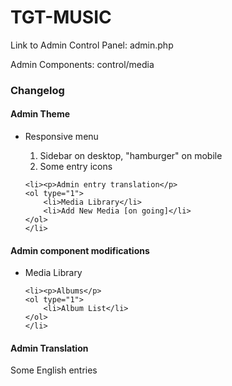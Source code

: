 <h1>TGT-MUSIC</h1>
<p>Link to Admin Control Panel: admin.php</p>
<p>Admin Components: control/media</p>
<h3>Changelog</h3>
<h4>Admin Theme</h4>
<ul>
	<li><p>Responsive menu</p>
	<ol type="1">
		<li>Sidebar on desktop, "hamburger" on mobile</li>
		<li>Some entry icons</li>
	</ol>
	</li>
	
	<li><p>Admin entry translation</p>
	<ol type="1">
		<li>Media Library</li>
		<li>Add New Media [on going]</li>
	</ol>
	</li>
</ul>
<h4>Admin component modifications</h4>
<ul>
	<li><p>Media Library</p>
	</li>
	
	<li><p>Albums</p>
	<ol type="1">
		<li>Album List</li>
	</ol>
	</li>
</ul>
<h4>Admin Translation</h4>
<p>Some English entries</p>